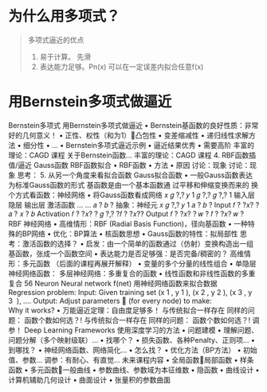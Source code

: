 # 为什么用多项式？

> 多项式逼近的优点
> 1. 易于计算。 先滑
> 2. 表达能力足够。Pn(x) 可以在一定误差内拟合任意f(x)

# 用Bernstein多项式做逼近
Bernstein多项式
用Bernstein多项式做逼近
• Bernstein基函数的良好性质：非常好的几何意义！
• 正性、权性（和为1）凸包性
• 变差缩减性
• 递归线性求解方法
• 细分性
• …
• Bernstein多项式逼近示例
• 逼近结果优秀
• 需要高阶
丰富的理论：CAGD 课程
关于Bernstein函数…
丰富的理论：CAGD 课程
4. RBF函数插值/逼近
Gauss函数
RBF函数拟合
• RBF函数
• 方法
• 原因
讨论：现象
讨论：现象
思考：
5. 从另一个角度来看拟合函数
Gauss拟合函数
• 一般Gauss函数表达为标准Gauss函数的形式
基函数是由一个基本函数通
过平移和伸缩变换而来的
换个方式看函数：神经网络
• 将Gauss函数看成网络
𝑥
𝑔 ?,?
𝑦
1
𝑔 ?,?
𝑔 ?,?
1
输入层 隐层
输出层
激活函数
… …
𝑎 ?
𝑏 ?
抽象：神经元
𝑥
𝑔 ?,? 𝑦
1
𝑎 ?
𝑏 ?
Input
𝑓
? ?𝑥? ? 𝑎 ? 𝑥 ? 𝑏
Activation
𝑓 ? ?𝑥? ? 𝑔 ?,? ?𝑓
? ?𝑥??
Output
𝑓 ? ?𝑥? ? 𝑤 ? 𝑓 ? ?𝑥?
𝑤 ?
RBF 神经网络
• 高维情形：RBF (Radial Basis Function)，径向基函数
• 一种特殊的BP网络
• 优化：BP算法
• 核函数思想
• Gauss函数的特性：拟局部性
思考：激活函数的选择？
• 启发：由一个简单的函数通过（仿射）变换构造出一组
基函数，张成一个函数空间
• 表达能力是否足够强：是否完备/稠密的？
高维情形：多元函数
（后面的课程再展开解释）
• 变量的多个分量的线性组合
• 单隐层神经网络函数：
多层神经网络：多重复合的函数
• 线性函数和非线性函数的多重复合
56
Neuron
Neural network
f(net)
用神经网络函数来拟合数据
Regression problem:
Input: Given training set (x 1 , y 1 ), (x 2 , y 2 ), (x 3 , y 3  ), ….
Output: Adjust parameters  (for every node) to make:
Why it works?
• 万能逼近定理：自由度足够多！
与传统拟合一样存在
同样的问题：
函数个数如何选？!
与传统拟合一样存在
同样的问题：
函数个数如何选？!
调参！
Deep Learning Frameworks
使用深度学习的方法
• 问题建模
• 理解问题、问题分解（多个映射级联）…
• 找哪个？
• 损失函数、各种Penalty、正则项…
• 到哪找？
• 神经网络函数、网络简化…
• 怎么找？
• 优化方法（BP方法）
• 初始值、参数…
调参：有耐心、有直觉…
未来课程内容
• 全局函数局部函数
• 样条函数
• 多元函数一般曲线
• 参数曲线、参数域为本征维数
• 隐函数
• 曲线设计
• 计算机辅助几何设计
• 曲面设计
• 张量积的参数曲面


